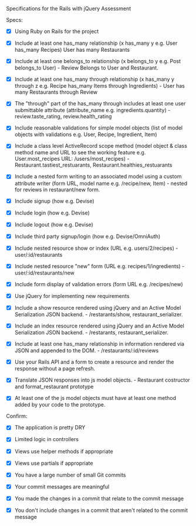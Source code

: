 Specifications for the Rails with jQuery Assessment

Specs:
- [x] Using Ruby on Rails for the project

- [X] Include at least one has_many relationship (x has_many y e.g. User has_many Recipes) User has many   Restaurants

- [X] Include at least one belongs_to relationship (x belongs_to y e.g. Post belongs_to User) - Review Belongs to User and Restaurant.

- [X] Include at least one has_many through relationship (x has_many y through z e.g. Recipe has_many Items through Ingredients) - User has many Restaurants through Review

- [X] The "through" part of the has_many through includes at least one user submittable attribute (attribute_name e.g. ingredients.quantity) - review.taste_rating, review.health_rating

- [X] Include reasonable validations for simple model objects (list of model objects with validations e.g. User, Recipe, Ingredient, Item)

- [X] Include a class level ActiveRecord scope method (model object & class method name and URL to see the working feature e.g. User.most_recipes URL: /users/most_recipes) - Restaurant.tastiest_restuarants, Restaurant.healthies_restuarants

- [X] Include a nested form writing to an associated model using a custom attribute writer (form URL, model name e.g. /recipe/new, Item) - nested for reviews in restaurant/new form.

- [X] Include signup (how e.g. Devise)

- [X] Include login (how e.g. Devise)

- [X] Include logout (how e.g. Devise)

- [X] Include third party signup/login (how e.g. Devise/OmniAuth)

- [X] Include nested resource show or index (URL e.g. users/2/recipes) - user/:id/restaurants

- [X] Include nested resource "new" form (URL e.g. recipes/1/ingredients) - user/:id/restaurants/new

- [X] Include form display of validation errors (form URL e.g. /recipes/new)
 
- [X] Use jQuery for implementing new requirements

- [X] Include a show resource rendered using jQuery and an Active Model Serialization JSON backend. - /restarants/show, restaurant_serializer.

- [X] Include an index resource rendered using jQuery and an Active Model Serialization JSON backend. - /restarants, restaurant_serializer.
 
- [X] Include at least one has_many relationship in information rendered via JSON and appended to the DOM. - /restaurants/:id/reviews
 
- [X] Use your Rails API and a form to create a resource and render the response without a page refresh.

- [X] Translate JSON responses into js model objects. - Restaurant costructor and format_restaurant prototype

- [X] At least one of the js model objects must have at least one method added by your code to the prototype.


Confirm:
- [X] The application is pretty DRY
 
- [X] Limited logic in controllers

- [X] Views use helper methods if appropriate
 
- [X] Views use partials if appropriate
 
- [X] You have a large number of small Git commits
 
- [X] Your commit messages are meaningful
 
- [X] You made the changes in a commit that relate to the commit message

- [X] You don't include changes in a commit that aren't related to the commit message